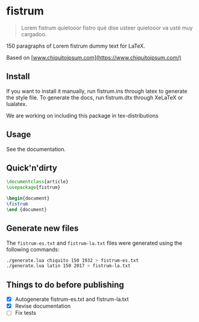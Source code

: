 # fistrum

> Lorem fistrum quietooor fistro qué dise usteer quietooor va usté muy cargadoo.

150 paragraphs of Lorem fistrum dummy text for LaTeX.

Based on [www.chiquitoipsum.com](https://www.chiquitoipsum.com/)

## Install

If you want to install it manually, run fistrum.ins through latex to generate the
style file. To generate the docs, run fistrum.dtx through XeLaTeX or lualatex.

We are working on including this package in tex-distributions

## Usage

See the documentation.

## Quick'n'dirty

```latex
\documentclass{article}
\usepackage{fistrum}

\begin{document}
\fistrum
\end {document}
```

## Generate new files

The `fistrum-es.txt` and `fistrum-la.txt` files were generated using the following commands:

```bash
./generate.lua chiquito 150 1932 > fistrum-es.txt
./generate.lua latin 150 2017 > fistrum-la.txt
```

## Things to do before publishing
- [x] Autogenerate fistrum-es.txt and fistrum-la.txt
- [x] Revise documentation
- [ ] Fix tests
